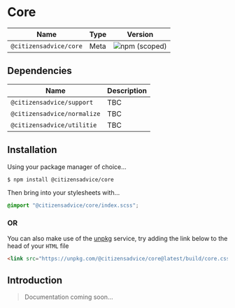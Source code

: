 # Core

| Name                   | Type | Version                                                                |
|------------------------|------|------------------------------------------------------------------------|
| `@citizensadvice/core` | Meta | ![npm (scoped)](https://img.shields.io/npm/v/@citizensadvice/core.svg) |


## Dependencies

| Name                        | Description |
|-----------------------------|-------------|
| `@citizensadvice/support`   | TBC         |
| `@citizensadvice/normalize` | TBC         |
| `@citizensadvice/utilitie`  | TBC         |

## Installation
Using your package manager of choice...

```shell
$ npm install @citizensadvice/core
```
Then bring into your stylesheets with...


```scss
@import "@citizensadvice/core/index.scss";
```
### OR

You can also make use of the [unpkg](https://unpkg.com) service, try adding the link below to the head of your `HTML` file
```html
<link src="https://unpkg.com/@citizensadvice/core@latest/build/core.css" />
```

## Introduction

> Documentation coming soon...